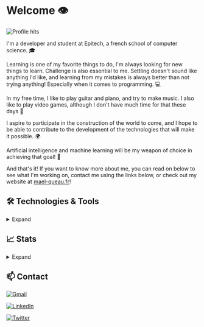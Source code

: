# Welcome 👁️

![Profile hits](https://komarev.com/ghpvc/?username=mael-queau&color=blue&style=for-the-badge)

I'm a developer and student at Epitech, a french school of computer science. 🎓

Learning is one of my favorite things to do, I'm always looking for new things to learn. Challenge is also essential to me. Settling doesn't sound like anything I'd like, and learning from my mistakes is always better than not trying anything! Especially when it comes to programming. 💻

In my free time, I like to play guitar and piano, and try to make music. I also like to play video games, although I don't have much time for that these days 🏃

I aspire to participate in the construction of the world to come, and I hope to be able to contribute to the development of the technologies that will make it possible. 🌍

Artificial intelligence and machine learning will be my weapon of choice in achieving that goal! 🤖

And that's it! If you want to know more about me, you can read on below to see what I'm working on, contact me using the links below, or check out my website at [mael-queau.fr](https://mael-queau.fr)!

## 🛠️ Technologies & Tools

<details><summary>Expand</summary>

### 📜 Languages

<details><summary>Expand</summary>

🥇 I know:

![TypeScript](https://img.shields.io/badge/TypeScript-007ACC?style=for-the-badge&logo=typescript&logoColor=white)
![JavaScript](https://img.shields.io/badge/JavaScript-323330?style=for-the-badge&logo=javascript&logoColor=F7DF1E)
![Python](https://img.shields.io/badge/Python-FFD43B?style=for-the-badge&logo=python&logoColor=blue)

![HTML](https://img.shields.io/badge/HTML5-E34F26?style=for-the-badge&logo=html5&logoColor=white)
![CSS](https://img.shields.io/badge/CSS3-1572B6?style=for-the-badge&logo=css3&logoColor=white)
![PHP](https://img.shields.io/badge/PHP-777BB4?style=for-the-badge&logo=php&logoColor=white)

![Markdown](https://img.shields.io/badge/Markdown-000000?style=for-the-badge&logo=markdown&logoColor=white)

📚 I'm learning:

![Dart](https://img.shields.io/badge/Dart-0175C2?style=for-the-badge&logo=dart&logoColor=white)

🌠 I'd like to learn:

![C++](https://img.shields.io/badge/C%2B%2B-00599C?style=for-the-badge&logo=c%2B%2B&logoColor=white)
![C#](https://img.shields.io/badge/C%23-239120?style=for-the-badge&logo=c-sharp&logoColor=white)
![Go](https://img.shields.io/badge/Go-00ADD8?style=for-the-badge&logo=go&logoColor=white)
![Lua](https://img.shields.io/badge/Lua-2C2D72?style=for-the-badge&logo=lua&logoColor=white)

🌟 I have also used:

![OpenJDK](https://img.shields.io/badge/OpenJDK-ED8B00?style=for-the-badge&logo=openjdk&logoColor=white)
![C](https://img.shields.io/badge/C-00599C?style=for-the-badge&logo=c&logoColor=white)
![Elixir](https://img.shields.io/badge/Elixir-4B275F?style=for-the-badge&logo=elixir&logoColor=white)

</details>

### 🧩 Frameworks & Libraries

<details><summary>Expand</summary>

🥇 I use:

![Node.js](	https://img.shields.io/badge/Node.js-339933?style=for-the-badge&logo=nodedotjs&logoColor=white)
![Prisma](https://img.shields.io/badge/Prisma-3982CE?style=for-the-badge&logo=Prisma&logoColor=white)
![Express](https://img.shields.io/badge/Express.js-000000?style=for-the-badge&logo=express&logoColor=white)

![Vue.js](https://img.shields.io/badge/Vue.js-35495E?style=for-the-badge&logo=vuedotjs&logoColor=4FC08D)
![React](https://img.shields.io/badge/React-20232A?style=for-the-badge&logo=react&logoColor=61DAFB)
![Tailwind CSS](https://img.shields.io/badge/Tailwind_CSS-38B2AC?style=for-the-badge&logo=tailwind-css&logoColor=white)

📚 I'm learning:

![Deno](https://img.shields.io/badge/Deno-464647?style=for-the-badge&logo=deno&logoColor=white)
![Flutter](https://img.shields.io/badge/Flutter-02569B?style=for-the-badge&logo=flutter&logoColor=white)
![GraphQL](https://img.shields.io/badge/GraphQl-E10098?style=for-the-badge&logo=graphql&logoColor=white)

🌠 I'd like to learn:

![Bun](https://img.shields.io/badge/-Bun-FFD500?style=for-the-badge&logo=bun&logoColor=black)
![Angular](https://img.shields.io/badge/Angular-DD0031?style=for-the-badge&logo=angular&logoColor=white)
![Fastify](https://img.shields.io/badge/fastify-202020?style=for-the-badge&logo=fastify&logoColor=white)
![Three.js](https://img.shields.io/badge/ThreeJs-black?style=for-the-badge&logo=three.js&logoColor=white)
![Auth0](https://img.shields.io/badge/Auth0-EB5424?style=for-the-badge&logo=auth0&logoColor=white)

🌟 I have also used:

![Electron](https://img.shields.io/badge/Electron-2B2E3A?style=for-the-badge&logo=electron&logoColor=9FEAF9)
![Nuxt.js](https://img.shields.io/badge/nuxt.js-00C58E?style=for-the-badge&logo=nuxtdotjs&logoColor=white)
![P5.js](https://img.shields.io/badge/p5%20js-ED225D?style=for-the-badge&logo=p5dotjs&logoColor=white)

</details>

### 📦 Databases

<details><summary>Expand</summary>

🥇 I know:

![PostgreSQL](https://img.shields.io/badge/PostgreSQL-316192?style=for-the-badge&logo=postgresql&logoColor=white)
![MariaDB](https://img.shields.io/badge/MariaDB-003545?style=for-the-badge&logo=mariadb&logoColor=white)
![MySQL](https://img.shields.io/badge/MySQL-005C84?style=for-the-badge&logo=mysql&logoColor=white)

📚 I'm learning:

![MongoDB](https://img.shields.io/badge/MongoDB-4EA94B?style=for-the-badge&logo=mongodb&logoColor=white)

🌠 I'd like to learn:

![Redis](https://img.shields.io/badge/redis-%23DD0031.svg?&style=for-the-badge&logo=redis&logoColor=white)

🌟 I have also used:

![SQLite](https://img.shields.io/badge/SQLite-07405E?style=for-the-badge&logo=sqlite&logoColor=white)

</details>

### ⚙️ Tools

<details><summary>Expand</summary>

🥇 I use:

![Git](https://img.shields.io/badge/GIT-E44C30?style=for-the-badge&logo=git&logoColor=white)
![GitHub](https://img.shields.io/badge/GitHub-100000?style=for-the-badge&logo=github&logoColor=white)

![Insomnia](https://img.shields.io/badge/Insomnia-5849be?style=for-the-badge&logo=Insomnia&logoColor=white)

![Visual Studio Code](https://img.shields.io/badge/VSCode-0078D4?style=for-the-badge&logo=visual%20studio%20code&logoColor=white)
![IntelliJ IDEA](https://img.shields.io/badge/IntelliJ_IDEA-000000.svg?style=for-the-badge&logo=intellij-idea&logoColor=white)

![Yarn](https://img.shields.io/badge/Yarn-2C8EBB?style=for-the-badge&logo=yarn&logoColor=white)
![PNPM](https://img.shields.io/badge/Pnpm-CC3534?style=for-the-badge&logo=pnpm&logoColor=white)

📚 I'm learning:

![Docker](https://img.shields.io/badge/Docker-2CA5E0?style=for-the-badge&logo=docker&logoColor=white)

🌟 I have also used:

![Adobe Illustrator](https://img.shields.io/badge/Illustrator-FF9A00?style=for-the-badge&logo=Adobe%20Illustrator&logoColor=000000)
![Adobe Photoshop](https://img.shields.io/badge/Photoshop-31A8FF?style=for-the-badge&logo=Adobe%20Photoshop&logoColor=000000)
![Adobe After Effects](https://img.shields.io/badge/After%20Effects-CF96FD?style=for-the-badge&logo=Adobe%20after%20effects&logoColor=393665)
![Adobe Premiere Pro](https://img.shields.io/badge/Premiere%20Pro-9999FF?style=for-the-badge&logo=Adobe%20Premiere%20Pro&logoColor=000000)
![Figma](https://img.shields.io/badge/Figma-F24E1E?style=for-the-badge&logo=figma&logoColor=white)

</details>

### ❤️ Other things

<details><summary>Expand</summary>

![Fedora](https://img.shields.io/badge/Fedora-294172?style=for-the-badge&logo=fedora&logoColor=white)
![Brave](https://img.shields.io/badge/Brave-FB542B?style=for-the-badge&logo=Brave&logoColor=white)
![Obsidian](https://img.shields.io/badge/Obsidian-483699?style=for-the-badge&logo=Obsidian&logoColor=white)
![Exercism](https://img.shields.io/badge/Exercism-009CAB?style=for-the-badge&logo=exercism&logoColor=white)
![Prettier](https://img.shields.io/badge/prettier-1A2C34?style=for-the-badge&logo=prettier&logoColor=F7BA3E)
![Copilot](https://img.shields.io/badge/-Copilot-181717?style=for-the-badge&logo=github&logoColor=white)

</details>

</details>

## 📈 Stats

<details><summary>Expand</summary>

![GitHub stats](https://github-readme-stats-eight-chi-98.vercel.app/api?username=mael-queau&show_icons=true&theme=dark&count_private=true&include_all_commits=true)

![Top Langs](https://github-readme-stats-eight-chi-98.vercel.app/api/top-langs/?username=mael-queau&layout=compact&theme=dark&langs_count=10&exclude_repo=dotfiles&langs_count=10&count-private=true)

</details>

## 📫 Contact

[![Gmail](https://img.shields.io/badge/mael.queau@gmail.com-D14836?style=for-the-badge&logo=gmail&logoColor=white)](mailto:mael.queau99@gmail.com)

[![LinkedIn](https://img.shields.io/badge/%2Fin%2Fmael--queau-0077B5?style=for-the-badge&logo=linkedin&logoColor=white)](https://www.linkedin.com/in/mael-queau)

[![Twitter](https://img.shields.io/badge/@mael__queau-1DA1F2?style=for-the-badge&logo=twitter&logoColor=white)](https://twitter.com/mael_queau)
